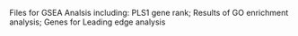 Files for GSEA Analsis including:
PLS1 gene rank;
Results of GO enrichment analysis;
Genes for Leading edge analysis

 
